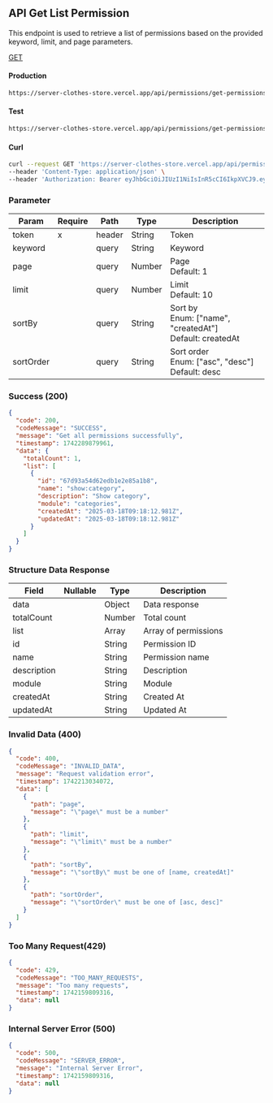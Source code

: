 ## API Get List Permission

This endpoint is used to retrieve a list of permissions based on the provided keyword, limit, and page parameters.

[GET](#)

#### Production

```bash
https://server-clothes-store.vercel.app/api/permissions/get-permissions
```

#### Test

```bash
https://server-clothes-store.vercel.app/api/permissions/get-permissions
```

#### Curl

```bash
curl --request GET 'https://server-clothes-store.vercel.app/api/permissions/get-permissions' \
--header 'Content-Type: application/json' \
--header 'Authorization: Bearer eyJhbGciOiJIUzI1NiIsInR5cCI6IkpXVCJ9.eyJpZCI6IjY3ZDJhMzMyYzhhMjEzYjA1MDI4MzNjNiIsInR5cGUiOiJVc2VyIiwiaWF0IjoxNzQyMjAxMDU5LCJleHAiOjE3NDIyMDE5NTl9.gsqLAzSlJKDPU3D9gvKg_I42NJ3NhI2d5svf-MYywDo' \
```

### Parameter

| Param     | Require | Path   | Type   | Description                                                  |
| --------- | ------- | ------ | ------ | ------------------------------------------------------------ |
| token     | x       | header | String | Token                                                        |
| keyword   |         | query  | String | Keyword                                                      |
| page      |         | query  | Number | Page<br>Default: 1                                           |
| limit     |         | query  | Number | Limit<br>Default: 10                                         |
| sortBy    |         | query  | String | Sort by<br>Enum: ["name", "createdAt"]<br>Default: createdAt |
| sortOrder |         | query  | String | Sort order<br>Enum: ["asc", "desc"]<br>Default: desc         |

### Success (200)

```json
{
  "code": 200,
  "codeMessage": "SUCCESS",
  "message": "Get all permissions successfully",
  "timestamp": 1742289879961,
  "data": {
    "totalCount": 1,
    "list": [
      {
        "id": "67d93a54d62edb1e2e85a1b8",
        "name": "show:category",
        "description": "Show category",
        "module": "categories",
        "createdAt": "2025-03-18T09:18:12.981Z",
        "updatedAt": "2025-03-18T09:18:12.981Z"
      }
    ]
  }
}
```

### Structure Data Response

| Field       | Nullable | Type   | Description          |
| ----------- | -------- | ------ | -------------------- |
| data        |          | Object | Data response        |
| totalCount  |          | Number | Total count          |
| list        |          | Array  | Array of permissions |
| id          |          | String | Permission ID        |
| name        |          | String | Permission name      |
| description |          | String | Description          |
| module      |          | String | Module               |
| createdAt   |          | String | Created At           |
| updatedAt   |          | String | Updated At           |

### Invalid Data (400)

```json
{
  "code": 400,
  "codeMessage": "INVALID_DATA",
  "message": "Request validation error",
  "timestamp": 1742213034072,
  "data": [
    {
      "path": "page",
      "message": "\"page\" must be a number"
    },
    {
      "path": "limit",
      "message": "\"limit\" must be a number"
    },
    {
      "path": "sortBy",
      "message": "\"sortBy\" must be one of [name, createdAt]"
    },
    {
      "path": "sortOrder",
      "message": "\"sortOrder\" must be one of [asc, desc]"
    }
  ]
}
```

### Too Many Request(429)

```json
{
  "code": 429,
  "codeMessage": "TOO_MANY_REQUESTS",
  "message": "Too many requests",
  "timestamp": 1742159809316,
  "data": null
}
```

### Internal Server Error (500)

```json
{
  "code": 500,
  "codeMessage": "SERVER_ERROR",
  "message": "Internal Server Error",
  "timestamp": 1742159809316,
  "data": null
}
```
